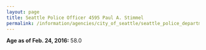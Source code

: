 ```yaml
---
layout: page
title: Seattle Police Officer 4595 Paul A. Stimmel
permalink: /information/agencies/city_of_seattle/seattle_police_department/copbook/4595/
---
```


**Age as of Feb. 24, 2016:** 58.0
